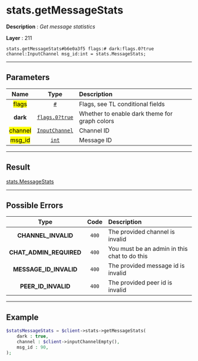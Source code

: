 # stats.getMessageStats

**Description** : *Get message statistics*

**Layer** : 211

```tl
stats.getMessageStats#b6e0a3f5 flags:# dark:flags.0?true channel:InputChannel msg_id:int = stats.MessageStats;
```

---

## Parameters

| Name | Type | Description |
| :---: | :---: | :--- |
| <mark>flags</mark> | [`#`](type/#) | Flags, see TL conditional fields |
| **dark** | [`flags.0?true`](type/true) | Whether to enable dark theme for graph colors |
| <mark>channel</mark> | [`InputChannel`](type/InputChannel) | Channel ID |
| <mark>msg_id</mark> | [`int`](type/int) | Message ID |

---

## Result

[stats.MessageStats](type/stats.MessageStats)

---

## Possible Errors

| Type | Code | Description |
| :---: | :---: | :--- |
| **CHANNEL_INVALID** | `400` | The provided channel is invalid |
| **CHAT_ADMIN_REQUIRED** | `400` | You must be an admin in this chat to do this |
| **MESSAGE_ID_INVALID** | `400` | The provided message id is invalid |
| **PEER_ID_INVALID** | `400` | The provided peer id is invalid |

---

## Example

```php
$statsMessageStats = $client->stats->getMessageStats(
	dark : true,
	channel : $client->inputChannelEmpty(),
	msg_id : 90,
);
```
